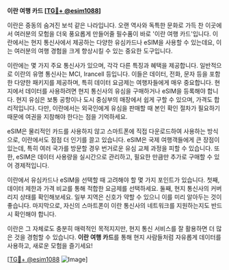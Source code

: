 **이란 여행 카드 [[TG💪+ @esim1088](https://t.me/s/esim1088)]**

이란은 중동의 숨겨진 보석 같은 나라입니다. 오랜 역사와 독특한 문화로 가득 찬 이곳에서 여러분의 모험을 더욱 풍요롭게 만들어줄 필수품이 바로 '이란 여행 카드'입니다. 이란에서는 현지 통신사에서 제공하는 다양한 유심카드나 eSIM을 사용할 수 있는데요, 이는 여러분의 여행 경험을 크게 향상시킬 수 있는 중요한 도구입니다.

이란에는 몇 가지 주요 통신사가 있으며, 각각 다른 특징과 혜택을 제공합니다. 일반적으로 이란의 유명 통신사는 MCI, Irancell 등입니다. 이들은 데이터, 전화, 문자 등을 포함한 다양한 패키지를 제공하며, 특히 데이터 요금제는 여행자들에게 매우 중요합니다. 현지에서 데이터를 사용하려면 현지 통신사의 유심을 구매하거나 eSIM을 등록해야 합니다. 현지 유심은 보통 공항이나 도시 중심부의 매장에서 쉽게 구할 수 있으며, 가격도 합리적입니다. 다만, 이란에서는 외국인에게 유심을 판매할 때 본인 확인 절차가 필요하기 때문에 여권을 지참해야 한다는 점을 기억하세요.

eSIM은 물리적인 카드를 사용하지 않고 스마트폰에 직접 다운로드하여 사용하는 방식으로, 이란에서도 점점 더 인기를 끌고 있습니다. eSIM은 국제 여행객들에게 큰 장점이 있는데, 특히 여러 국가를 방문할 경우 번거로운 유심 교체 과정을 피할 수 있습니다. 또한, eSIM은 데이터 사용량을 실시간으로 관리하고, 필요한 만큼만 추가로 구매할 수 있어 경제적입니다.

이란에서 유심카드나 eSIM을 선택할 때 고려해야 할 몇 가지 포인트가 있습니다. 첫째, 데이터 제한과 가격 비교를 통해 적합한 요금제를 선택하세요. 둘째, 현지 통신사의 커버리지 상태를 확인해보세요. 일부 지역은 신호가 약할 수 있으니 이를 미리 알아두는 것이 좋습니다. 마지막으로, 자신의 스마트폰이 이란 통신사의 네트워크를 지원하는지도 반드시 확인해야 합니다.

이란은 그 자체로도 충분히 매력적인 목적지지만, 현지 통신 서비스를 잘 활용하면 더 많은 것을 경험할 수 있습니다. **이란 여행 카드**를 통해 현지 사람들처럼 자유롭게 데이터를 사용하고, 새로운 모험을 즐기세요! 

[[TG💪+ @esim1088](https://t.me/s/esim1088) ![Image](https://i.postimg.cc/Y0z9fWf4/image.png)]